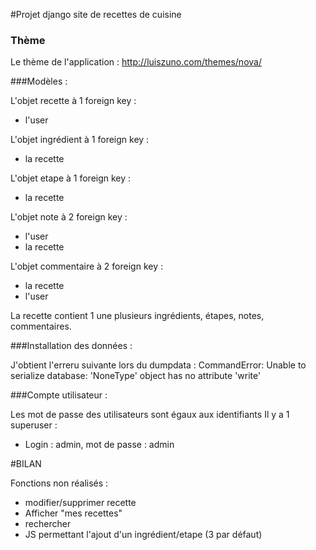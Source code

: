 #Projet django site de recettes de cuisine

### Thème
Le thème de l'application : http://luiszuno.com/themes/nova/

###Modèles :

L'objet recette à 1 foreign key :
- l'user

L'objet ingrédient à 1 foreign key :
- la recette

L'objet etape à 1 foreign key :
- la recette

L'objet note à 2 foreign key :
- l'user
- la recette

L'objet commentaire à 2 foreign key :
- la recette
- l'user

La recette contient 1 une plusieurs ingrédients, étapes, notes, commentaires.

###Installation des données :

J'obtient l'erreru suivante lors du dumpdata :
CommandError: Unable to serialize database: 'NoneType' object has no attribute 'write'


###Compte utilisateur :

 Les mot de passe des utilisateurs sont égaux aux identifiants
 Il y a 1 superuser :
 - Login : admin, mot de passe : admin

#BILAN

Fonctions non réalisés : 

- modifier/supprimer recette
- Afficher "mes recettes"
- rechercher
- JS permettant l'ajout d'un ingrédient/etape (3 par défaut)
